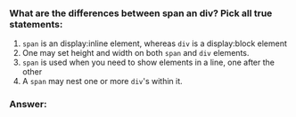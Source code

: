 ### What are the differences between span an div?  Pick all true statements:

1. `span` is an display:inline element, whereas `div` is a display:block element
2. One may set height and width on both `span` and `div` elements.
3. `span` is used when you need to show elements in a line, one after the other
4. A `span` may nest one or more `div`'s within it.


### Answer:
